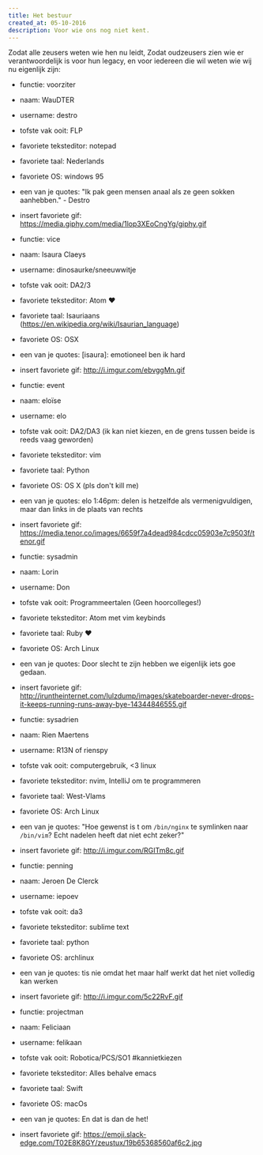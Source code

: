 ```yaml
---
title: Het bestuur
created_at: 05-10-2016
description: Voor wie ons nog niet kent.
---
```


Zodat alle zeusers weten wie hen nu leidt,
Zodat oudzeusers zien wie er verantwoordelijk is voor hun legacy,
en voor iedereen die wil weten wie wij nu eigenlijk zijn:

* functie: voorziter
* naam: WauDTER
* username: destro
* tofste vak ooit: FLP
* favoriete teksteditor: notepad
* favoriete taal: Nederlands
* favoriete OS: windows 95
* een van je quotes:     "Ik pak geen mensen anaal als ze geen sokken aanhebben." - Destro
* insert favoriete gif: https://media.giphy.com/media/1lop3XEoCngYg/giphy.gif
 



* functie: vice
* naam: Isaura Claeys
* username: dinosaurke/sneeuwwitje
* tofste vak ooit: DA2/3
* favoriete teksteditor: Atom :heart:
* favoriete taal: Isauriaans (https://en.wikipedia.org/wiki/Isaurian_language)
* favoriete OS: OSX
* een van je quotes: [isaura]: emotioneel ben ik hard
* insert favoriete gif: http://i.imgur.com/ebvggMn.gif
 
* functie: event
* naam: eloïse
* username: elo
* tofste vak ooit: DA2/DA3 (ik kan niet kiezen, en de grens tussen beide is reeds vaag geworden)
* favoriete teksteditor: vim
* favoriete taal: Python
* favoriete OS: OS X (pls don't kill me)
* een van je quotes: elo 1:46pm: delen is hetzelfde als vermenigvuldigen, maar dan links in de plaats van rechts 
* insert favoriete gif: https://media.tenor.co/images/6659f7a4dead984cdcc05903e7c9503f/tenor.gif
 
* functie: sysadmin
* naam: Lorin
* username: Don
* tofste vak ooit: Programmeertalen (Geen hoorcolleges!)
* favoriete teksteditor: Atom met vim keybinds
* favoriete taal: Ruby :heart:
* favoriete OS: Arch Linux
* een van je quotes: <don> Door slecht te zijn hebben we eigenlijk iets goe gedaan.
* insert favoriete gif: http://iruntheinternet.com/lulzdump/images/skateboarder-never-drops-it-keeps-running-runs-away-bye-14344846555.gif
 
* functie: sysadrien
* naam: Rien Maertens
* username: R13N of rienspy
* tofste vak ooit: computergebruik, <3 linux
* favoriete teksteditor: nvim, IntelliJ om te programmeren
* favoriete taal: West-Vlams
* favoriete OS: Arch Linux
* een van je quotes: "Hoe gewenst is t om `/bin/nginx` te symlinken naar `/bin/vim`? Echt nadelen heeft dat niet echt zeker?"
* insert favoriete gif: http://i.imgur.com/RGITm8c.gif
 
* functie: penning
* naam: Jeroen De Clerck
* username: iepoev
* tofste vak ooit: da3
* favoriete teksteditor: sublime text
* favoriete taal: python
* favoriete OS: archlinux
* een van je quotes: <iepoev> tis nie omdat het maar half werkt dat het niet volledig kan werken
* insert favoriete gif: http://i.imgur.com/5c22RvF.gif
 
* functie: projectman
* naam: Feliciaan
* username: felikaan
* tofste vak ooit: Robotica/PCS/SO1 #kannietkiezen
* favoriete teksteditor: Alles behalve emacs
* favoriete taal: Swift
* favoriete OS: macOs
* een van je quotes: En dat is dan de het!
* insert favoriete gif: https://emoji.slack-edge.com/T02E8K8GY/zeustux/19b65368560af6c2.jpg
